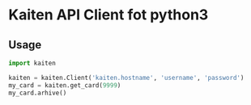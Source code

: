 Kaiten API Client fot python3
=============================

## Usage

```python
import kaiten

kaiten = kaiten.Client('kaiten.hostname', 'username', 'password')
my_card = kaiten.get_card(9999)
my_card.arhive()

```